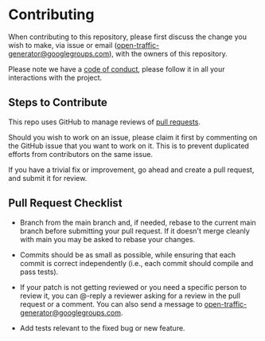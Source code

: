 # Contributing

When contributing to this repository, please first discuss the change you wish to make, via issue or email (open-traffic-generator@googlegroups.com), with the owners of this repository.

Please note we have a [code of conduct](CODE_OF_CONDUCT.md), please follow it in all your interactions with the project.

## Steps to Contribute 

This repo uses GitHub to manage reviews of [pull requests](https://docs.github.com/en/pull-requests/collaborating-with-pull-requests/proposing-changes-to-your-work-with-pull-requests/about-pull-requests).

Should you wish to work on an issue, please claim it first by commenting on the GitHub issue that you want to work on it. This is to prevent duplicated efforts from contributors on the same issue.

If you have a trivial fix or improvement, go ahead and create a pull request, and submit it for review.

## Pull Request Checklist

* Branch from the main branch and, if needed, rebase to the current main branch before submitting your pull request. If it doesn't merge cleanly with main you may be asked to rebase your changes.

* Commits should be as small as possible, while ensuring that each commit is correct independently (i.e., each commit should compile and pass tests).

* If your patch is not getting reviewed or you need a specific person to review it, you can @-reply a reviewer asking for a review in the pull request or a comment. You can also send a message to open-traffic-generator@googlegroups.com.  

* Add tests relevant to the fixed bug or new feature.

